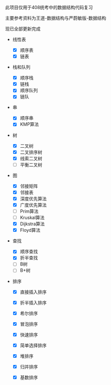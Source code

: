 此项目仅用于408统考中的数据结构代码复习

主要参考资料为王道-数据结构与严蔚敏版-数据结构

现已全部更新完成

- 线性表

  - [x] 顺序表
  - [x] 链表

- 栈和队列

  - [x] 顺序栈
  - [x] 链栈
  - [x] 顺序队列
  - [x] 链队

- 串

  - [x] 顺序串
  - [x] KMP算法

- 树

  - [x] 二叉树
  - [x] 二叉排序树
  - [x] 线索二叉树
  - [ ] 平衡二叉树

- 图

  - [x] 邻接矩阵
  - [x] 邻接表
  - [x] 深度优先算法
  - [x] 广度优先算法
  - [ ] Prim算法
  - [ ] Kruskal算法
  - [x] Dijkstra算法
  - [x] Floyd算法

- 查找

  - [x] 顺序查找
  - [x] 折半查找
  - [ ] B树
  - [ ] B+树

- 排序

  - [x] 直接插入排序

  - [x] 折半插入排序

  - [x] 希尔排序

  - [x] 冒泡排序

  - [x] 快速排序

  - [x] 简单选择排序

  - [x] 堆排序

  - [x] 归并排序

  - [x] 基数排序

    